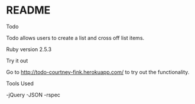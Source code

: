 # README

Todo

Todo allows users to create a list and cross off list items.

Ruby version
2.5.3

Try it out

Go to http://todo-courtney-fink.herokuapp.com/ to try out the functionality.

Tools Used

-jQuery
-JSON
-rspec
